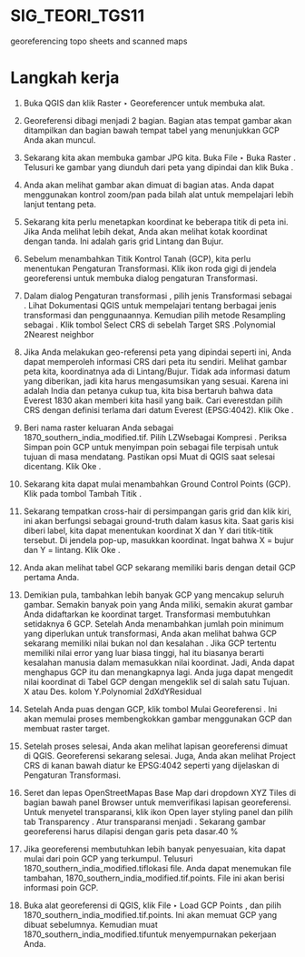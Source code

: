 # SIG_TEORI_TGS11
 georeferencing topo sheets and scanned maps
 
 # Langkah kerja

1. Buka QGIS dan klik Raster ‣ Georeferencer untuk membuka alat.

2. Georeferensi dibagi menjadi 2 bagian. Bagian atas tempat gambar akan ditampilkan dan bagian bawah tempat tabel yang menunjukkan GCP Anda akan muncul.

3. Sekarang kita akan membuka gambar JPG kita. Buka File ‣ Buka Raster . Telusuri ke gambar yang diunduh dari peta yang dipindai dan klik Buka .

4. Anda akan melihat gambar akan dimuat di bagian atas. Anda dapat menggunakan kontrol zoom/pan pada bilah alat untuk mempelajari lebih lanjut tentang peta.

5. Sekarang kita perlu menetapkan koordinat ke beberapa titik di peta ini. Jika Anda melihat lebih dekat, Anda akan melihat kotak koordinat dengan tanda. Ini adalah garis grid Lintang dan Bujur.

6. Sebelum menambahkan Titik Kontrol Tanah (GCP), kita perlu menentukan Pengaturan Transformasi. Klik ikon roda gigi di jendela georeferensi untuk membuka dialog pengaturan Transformasi.

7. Dalam dialog Pengaturan transformasi , pilih jenis Transformasi sebagai . Lihat Dokumentasi QGIS untuk mempelajari tentang berbagai jenis transformasi dan penggunaannya. Kemudian pilih metode Resampling sebagai . Klik tombol Select CRS di sebelah Target SRS .Polynomial 2Nearest neighbor

8. Jika Anda melakukan geo-referensi peta yang dipindai seperti ini, Anda dapat memperoleh informasi CRS dari peta itu sendiri. Melihat gambar peta kita, koordinatnya ada di Lintang/Bujur. Tidak ada informasi datum yang diberikan, jadi kita harus mengasumsikan yang sesuai. Karena ini adalah India dan petanya cukup tua, kita bisa bertaruh bahwa data Everest 1830 akan memberi kita hasil yang baik. Cari everestdan pilih CRS dengan definisi terlama dari datum Everest (EPSG:4042). Klik Oke .

9. Beri nama raster keluaran Anda sebagai 1870_southern_india_modified.tif. Pilih LZWsebagai Kompresi . Periksa Simpan poin GCP untuk menyimpan poin sebagai file terpisah untuk tujuan di masa mendatang. Pastikan opsi Muat di QGIS saat selesai dicentang. Klik Oke .

10. Sekarang kita dapat mulai menambahkan Ground Control Points (GCP). Klik pada tombol Tambah Titik .

11. Sekarang tempatkan cross-hair di persimpangan garis grid dan klik kiri, ini akan berfungsi sebagai ground-truth dalam kasus kita. Saat garis kisi diberi label, kita dapat menentukan koordinat X dan Y dari titik-titik tersebut. Di jendela pop-up, masukkan koordinat. Ingat bahwa X = bujur dan Y = lintang. Klik Oke .

12. Anda akan melihat tabel GCP sekarang memiliki baris dengan detail GCP pertama Anda.

13. Demikian pula, tambahkan lebih banyak GCP yang mencakup seluruh gambar. Semakin banyak poin yang Anda miliki, semakin akurat gambar Anda didaftarkan ke koordinat target. Transformasi membutuhkan setidaknya 6 GCP. Setelah Anda menambahkan jumlah poin minimum yang diperlukan untuk transformasi, Anda akan melihat bahwa GCP sekarang memiliki nilai bukan nol dan kesalahan . Jika GCP tertentu memiliki nilai error yang luar biasa tinggi, hal itu biasanya berarti kesalahan manusia dalam memasukkan nilai koordinat. Jadi, Anda dapat menghapus GCP itu dan menangkapnya lagi. Anda juga dapat mengedit nilai koordinat di Tabel GCP dengan mengeklik sel di salah satu Tujuan. X atau Des. kolom Y.Polynomial 2dXdYResidual

14. Setelah Anda puas dengan GCP, klik tombol Mulai Georeferensi . Ini akan memulai proses membengkokkan gambar menggunakan GCP dan membuat raster target.

15. Setelah proses selesai, Anda akan melihat lapisan georeferensi dimuat di QGIS. Georeferensi sekarang selesai. Juga, Anda akan melihat Project CRS di kanan bawah diatur ke EPSG:4042 seperti yang dijelaskan di Pengaturan Transformasi.

16. Seret dan lepas OpenStreetMapas Base Map dari dropdown XYZ Tiles di bagian bawah panel Browser untuk memverifikasi lapisan georeferensi. Untuk menyetel transparansi, klik ikon Open layer styling panel dan pilih tab Transparency . Atur transparansi menjadi . Sekarang gambar georeferensi harus dilapisi dengan garis peta dasar.40 %

17. Jika georeferensi membutuhkan lebih banyak penyesuaian, kita dapat mulai dari poin GCP yang terkumpul. Telusuri 1870_southern_india_modified.tiflokasi file. Anda dapat menemukan file tambahan, 1870_southern_india_modified.tif.points. File ini akan berisi informasi poin GCP.

18. Buka alat georeferensi di QGIS, klik File ‣ Load GCP Points , dan pilih 1870_southern_india_modified.tif.points. Ini akan memuat GCP yang dibuat sebelumnya. Kemudian muat 1870_southern_india_modified.tifuntuk menyempurnakan pekerjaan Anda.
